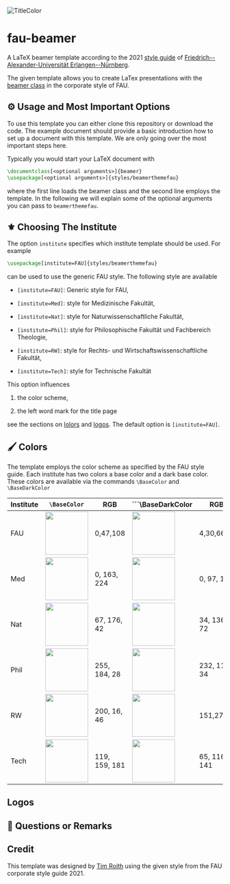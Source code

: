 ![TitleColor](https://user-images.githubusercontent.com/44805883/151393444-20ba6577-121c-44b9-bf77-6bf8682fd6e8.gif)

# fau-beamer

A LaTeX beamer template according to the 2021 [style guide](https://www.intern.fau.de/kommunikation-marketing-und-corporate-identity/corporate-identity/) of [Friedrich--Alexander-Universität Erlangen--Nürnberg](https://www.fau.de/).

The given template allows you to create LaTex presentations with the [beamer class](https://ctan.org/pkg/beamer?lang=en) in the corporate style of FAU.

## :gear: Usage and Most Important Options

To use this template you can either clone this repository or download the code. The example document should provide a basic introduction how to set up a document with this template. We are only going over the most important steps here.

Typically you would start your LaTeX document with

```LaTeX
\documentclass[<optional arguments>]{beamer}
\usepackage[<optional arguments>]{styles/beamerthemefau}
```

where the first line loads the beamer class and the second line employs the template. In the following we will explain some of the optional arguments you can pass to ```beamerthemefau```.

## :fleur_de_lis: Choosing The Institute

The option ```institute``` specifies which institute template should be used. For example

```LaTeX
\usepackage[institute=FAU]{styles/beamerthemefau}
```

can be used to use the generic FAU style. The following style are available

* ```[institute=FAU]```: Generic style for FAU,

* ```[institute=Med]```: style for Medizinische Fakultät,

* ```[institute=Nat]```: style for Naturwissenschaftliche Fakultät,

* ```[institute=Phil]```: style for Philosophische Fakultät und Fachbereich Theologie,

* ```[institute=RW]```: style for Rechts- und Wirtschaftswissenschaftliche Fakultät,

* ```[institute=Tech]```: style for Technische Fakultät

This option influences

1. the color scheme,

2. the left word mark for the title page

see the sections on [lolors](##Colors) and [logos](##Logos). The default option is ```[institute=FAU]```.

## :paintbrush: Colors

The template employs the color scheme as specified by the FAU style guide. Each institute has two colors a base color and a dark base color. These colors are available via the commands ```\BaseColor``` and ```\BaseDarkColor```

| Institute | ```\BaseColor``` | RGB | ```\BaseDarkColor | RGB |
| --------- | ---------------- | --- | ----------------- | --- |
| FAU       | <img src="https://via.placeholder.com/15/002f6c/000000?text=+" width="100" height="100"> | 0,47,108 | <img src="https://via.placeholder.com/15/041e42/000000?text=+" width="100" height="100"> | 4,30,66 |
| Med       | <img src="https://via.placeholder.com/15/0061a0/000000?text=+" width="100" height="100"> | 0, 163, 224 | <img src="https://via.placeholder.com/15/041e42/000000?text=+" width="100" height="100"> | 0, 97, 160 |
| Nat       | <img src="https://via.placeholder.com/15/43b02a/000000?text=+" width="100" height="100"> | 67, 176, 42 | <img src="https://via.placeholder.com/15/228848/000000?text=+" width="100" height="100"> | 34, 136, 72 |
| Phil      | <img src="https://via.placeholder.com/15/ffb81c/000000?text=+" width="100" height="100"> | 255, 184, 28 | <img src="https://via.placeholder.com/15/e87722/000000?text=+" width="100" height="100"> | 232, 119, 34 |
| RW        | <img src="https://via.placeholder.com/15/c8102e/000000?text=+" width="100" height="100"> | 200, 16, 46 | <img src="https://via.placeholder.com/15/971b2f/000000?text=+" width="100" height="100"> | 151,27,47 |
| Tech      | <img src="https://via.placeholder.com/15/779fb5/000000?text=+" width="100" height="100"> | 119, 159, 181 | <img src="https://via.placeholder.com/15/41748d/000000?text=+" width="100" height="100"> | 65, 116, 141 |


## Logos

## :paperclip: Questions or Remarks

## Credit

This template was designed by [Tim Roith](https://timroith.github.io/) using the given style from the FAU corporate style guide 2021.

